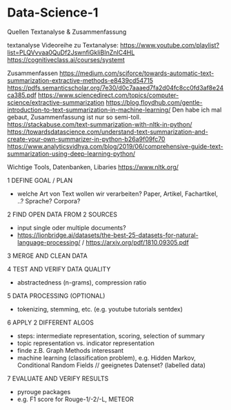 # Data-Science-1


Quellen Textanalyse & Zusammenfassung

textanalyse
Videoreihe zu Textanalyse:
https://www.youtube.com/playlist?list=PLQVvvaa0QuDf2JswnfiGkliBInZnIC4HL
https://cognitiveclass.ai/courses/systemt

Zusammenfassen
https://medium.com/sciforce/towards-automatic-text-summarization-extractive-methods-e8439cd54715
https://pdfs.semanticscholar.org/7e30/d0c7aaaed7fa2d04fc8cc0fd3af8e24ca385.pdf
https://www.sciencedirect.com/topics/computer-science/extractive-summarization
https://blog.floydhub.com/gentle-introduction-to-text-summarization-in-machine-learning/ Den habe ich mal gebaut, Zusammenfassung ist nur so semi-toll.
https://stackabuse.com/text-summarization-with-nltk-in-python/
https://towardsdatascience.com/understand-text-summarization-and-create-your-own-summarizer-in-python-b26a9f09fc70
https://www.analyticsvidhya.com/blog/2019/06/comprehensive-guide-text-summarization-using-deep-learning-python/

Wichtige Tools, Datenbanken, Libaries
https://www.nltk.org/



1 DEFINE GOAL / PLAN
* welche Art von Text wollen wir verarbeiten? Paper, Artikel, Fachartikel, ..? Sprache? Corpora? 

2 FIND OPEN DATA FROM 2 SOURCES
* input single oder multiple documents?
* https://lionbridge.ai/datasets/the-best-25-datasets-for-natural-language-processing/ / https://arxiv.org/pdf/1810.09305.pdf


3 MERGE AND CLEAN DATA



4 TEST AND VERIFY DATA QUALITY
* abstractedness (n-grams), compression ratio 

5 DATA PROCESSING (OPTIONAL)
* tokenizing, stemming, etc. (e.g. youtube tutorials sentdex)

6 APPLY 2 DIFFERENT ALGOS
* steps: intermediate representation, scoring, selection of summary
* topic representation vs. indicator representation
* finde z.B. Graph Methods interessant
* machine learning (classification problem), e.g. Hidden Markov, Conditional Random Fields // geeignetes Datenset? (labelled data)


7 EVALUATE AND VERIFY RESULTS
* pyrouge packages
* e.g. F1 score for Rouge-1/-2/-L, METEOR

